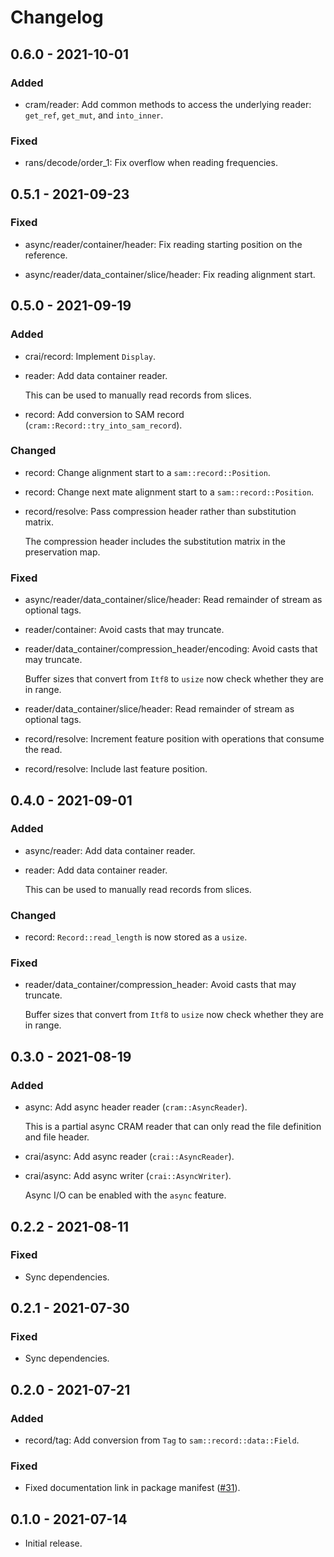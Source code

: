 # Changelog

## 0.6.0 - 2021-10-01

### Added

  * cram/reader: Add common methods to access the underlying reader:
    `get_ref`, `get_mut`, and `into_inner`.

### Fixed

  * rans/decode/order_1: Fix overflow when reading frequencies.

## 0.5.1 - 2021-09-23

### Fixed

  * async/reader/container/header: Fix reading starting position on the
    reference.

  * async/reader/data_container/slice/header: Fix reading alignment start.

## 0.5.0 - 2021-09-19

### Added

  * crai/record: Implement `Display`.

  * reader: Add data container reader.

    This can be used to manually read records from slices.

  * record: Add conversion to SAM record (`cram::Record::try_into_sam_record`).

### Changed

  * record: Change alignment start to a `sam::record::Position`.

  * record: Change next mate alignment start to a `sam::record::Position`.

  * record/resolve: Pass compression header rather than substitution matrix.

    The compression header includes the substitution matrix in the preservation
    map.

### Fixed

  * async/reader/data_container/slice/header: Read remainder of stream as
    optional tags.

  * reader/container: Avoid casts that may truncate.

  * reader/data_container/compression_header/encoding: Avoid casts that may
    truncate.

    Buffer sizes that convert from `Itf8` to `usize` now check whether they are
    in range.

  * reader/data_container/slice/header: Read remainder of stream as optional
    tags.

  * record/resolve: Increment feature position with operations that consume the
    read.

  * record/resolve: Include last feature position.

## 0.4.0 - 2021-09-01

### Added

  * async/reader: Add data container reader.

  * reader: Add data container reader.

    This can be used to manually read records from slices.

### Changed

  * record: `Record::read_length` is now stored as a `usize`.

### Fixed

  * reader/data_container/compression_header: Avoid casts that may truncate.

    Buffer sizes that convert from `Itf8` to `usize` now check whether they are
    in range.

## 0.3.0 - 2021-08-19

### Added

  * async: Add async header reader (`cram::AsyncReader`).

    This is a partial async CRAM reader that can only read the file definition
    and file header.

  * crai/async: Add async reader (`crai::AsyncReader`).

  * crai/async: Add async writer (`crai::AsyncWriter`).

    Async I/O can be enabled with the `async` feature.

## 0.2.2 - 2021-08-11

### Fixed

  * Sync dependencies.

## 0.2.1 - 2021-07-30

### Fixed

  * Sync dependencies.

## 0.2.0 - 2021-07-21

### Added

  * record/tag: Add conversion from `Tag` to `sam::record::data::Field`.

### Fixed

  * Fixed documentation link in package manifest ([#31]).

[#31]: https://github.com/zaeleus/noodles/issues/31

## 0.1.0 - 2021-07-14

  * Initial release.
